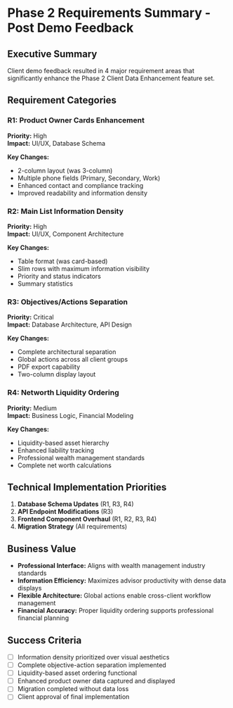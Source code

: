# Phase 2 Requirements Summary - Post Demo Feedback

## Executive Summary

Client demo feedback resulted in 4 major requirement areas that significantly enhance the Phase 2 Client Data Enhancement feature set.

## Requirement Categories

### R1: Product Owner Cards Enhancement
**Priority:** High  
**Impact:** UI/UX, Database Schema  

**Key Changes:**
- 2-column layout (was 3-column)
- Multiple phone fields (Primary, Secondary, Work)
- Enhanced contact and compliance tracking
- Improved readability and information density

### R2: Main List Information Density
**Priority:** High  
**Impact:** UI/UX, Component Architecture  

**Key Changes:**
- Table format (was card-based)
- Slim rows with maximum information visibility
- Priority and status indicators
- Summary statistics

### R3: Objectives/Actions Separation
**Priority:** Critical  
**Impact:** Database Architecture, API Design  

**Key Changes:**
- Complete architectural separation
- Global actions across all client groups
- PDF export capability
- Two-column display layout

### R4: Networth Liquidity Ordering
**Priority:** Medium  
**Impact:** Business Logic, Financial Modeling  

**Key Changes:**
- Liquidity-based asset hierarchy
- Enhanced liability tracking
- Professional wealth management standards
- Complete net worth calculations

## Technical Implementation Priorities

1. **Database Schema Updates** (R1, R3, R4)
2. **API Endpoint Modifications** (R3)
3. **Frontend Component Overhaul** (R1, R2, R3, R4)
4. **Migration Strategy** (All requirements)

## Business Value

- **Professional Interface:** Aligns with wealth management industry standards
- **Information Efficiency:** Maximizes advisor productivity with dense data displays
- **Flexible Architecture:** Global actions enable cross-client workflow management
- **Financial Accuracy:** Proper liquidity ordering supports professional financial planning

## Success Criteria

- [ ] Information density prioritized over visual aesthetics
- [ ] Complete objective-action separation implemented
- [ ] Liquidity-based asset ordering functional
- [ ] Enhanced product owner data captured and displayed
- [ ] Migration completed without data loss
- [ ] Client approval of final implementation